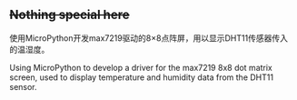 ## ~~Nothing special here~~
使用MicroPython开发max7219驱动的8×8点阵屏，用以显示DHT11传感器传入的温湿度。

Using MicroPython to develop a driver for the max7219 8x8 dot matrix screen, used to display temperature and humidity data from the DHT11 sensor.
